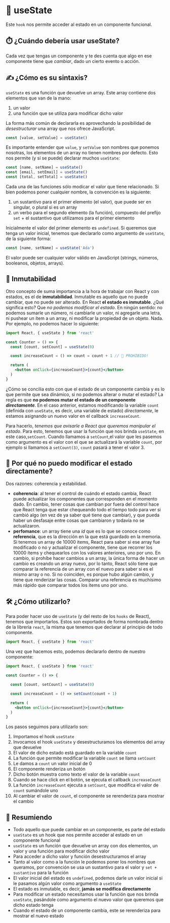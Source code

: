 # 🚦 useState

Este `hook` nos permite acceder al estado en un componente funcional.

## ⏱️ ¿Cuándo debería usar useState?

Cada vez que tengas un componente y te des cuenta que algo en ese componente tiene que *cambiar*, dado un cierto evento o acción.

## ✍️ ¿Cómo es su sintaxis?

`useState` es una función que devuelve un array. Este array contiene dos elementos que van de la mano:

1. un valor
2. una función que se utiliza para modificar dicho valor

La forma más común de declararla es aprovechando la posibilidad de *desestructurar* una array que nos ofrece JavaScript.

```javascript
const [value, setValue] = useState()
```

Es importante entender que `value`, y `setValue` son nombres que ponemos nosotras, los elementos de un array no tienen nombres por defecto. Esto nos permite (y sí se puede) declarar muchos `useState`:

```javascript
const [name, setName] = useState()
const [email, setEmail] = useState()
const [total, setTotal] = useState()
```

Cada una de las funciones sólo modicar el valor que tiene relacionado. Si bien podemos poner cualquier nombre, la convención es la siguiente: 

1. un sustantivo para el primer elemento (el valor), que puede ser en singular, o plural si es un array
2. un verbo para el segundo elemento (la función), compuesto del prefijo `set` + el sustantivo que utilizamos para el primer elemento 

Inicialmente el valor del primer elemento es `undefined`. Si queremos que tenga un valor inicial, tenemos que declararlo como argumento de `useState`, de la siguiente forma:

```javascript
const [name, setName] = useState('Ada')
```

El valor puede ser cualquier valor válido en JavaScript (strings, números, booleanos, objetos, arrays).

## 🔐 Inmutabilidad

Otro concepto de suma importancia a la hora de trabajar con React y con estados, es el de **inmutabilidad**. Inmutable es aquello que no puede cambiar, que no puede ser alterado. En React **el estado es inmutable**. ¿Qué significa esto? Que *no podemos modificar el estado*. En ningún sentido: no podemos sumarle un número, ni cambiarle un valor, ni agregarle una letra, ni pushear un ítem a un array, ni modificar la propiedad de un objeto. Nada. Por ejemplo, no podemos hacer lo siguiente:

```jsx
import React, { useState } from 'react'

const Counter = () => {
  const [count, setCount] = useState(0)

  const increaseCount = () => count = count + 1 // 🚫 PROHIBIDO!

  return (
    <button onClick={increaseCount}>{count}</button>
  )
}
```

¿Cómo se concilia esto con que el estado de un componente cambia y es lo que permite que sea dinámico, si no podemos alterar o mutar el estado? La regla es que **no podemos mutar el estado de un componente *directamente***. En el caso anterior, estamos modificando la variable `count` (definida con `useState`, es decir, una variable de estado) *directamente*, le estamos asignando un nuevo valor en el callback `increaseCount`. 

Para hacerlo, *tenemos que avisarle a React que queremos manipular el estado*. Para esto, tenemos que usar la función que nos brinda `useState`, en este caso,`setCount`. Cuando llamamos a `setCount`,el valor que les pasemos como argumento es el valor con el que se actualizará la variable `count`, por ejemplo si llamamos a `setCount(3)`, `count` pasará a tener el valor 3.

## 🤔 Por qué no puedo modificar el estado directamente?

Dos razones: coherencia y estabilidad.

  * **coherencia**: al tener el control de cuándo el estado cambia, React puede actualizar los componentes que corresponden en el momento dado. En cambio, tener cosas que cambian por fuera del control hace que React tenga que estar chequeando todo el tiempo todo para ver si cambió algo (en vez de ya saber qué tiene que cambiar), y que pueda haber un desfasaje entre cosas que cambiaron y todavía no se actualizaron.
  * **perfomance**: un array tiene una *id* que es lo que se conoce como **referencia**, que es la dirección en la que está guardado en la memoria. Si tenemos un array de 10000 items, React para saber si ese array fue modificado o no y actualizar el componente, tiene que recorrer los 10000 ítems y chequearlos con los valores anteriores, uno por uno. En cambio, si prohíbe hacer cambios a un array, la única forma de hacer un cambio es creando un array nuevo, por lo tanto, React sólo tiene que comparar la referencia de un array con el nuevo para saber si es el mismo array o no. Si no coinciden, es porque hubo algún cambio, y tiene que renderizar las cosas. Comparar una referencia es muchísimo más rápido que comparar todos los ítems uno por uno. 


## 🛠️ ¿Cómo utilizarlo? 

Para poder hacer uso de `useState` (y del resto de los `hooks` de React), tenemos que importarlos. Estos son exportados de forma nombrada dentro de la librería `react`, la misma que tenemos que declarar al principio de todo componente.

```javascript
import React, { useState } from 'react'
```

Una vez que hacemos esto, podemos declararlo dentro de nuestro componente:

```jsx
import React, { useState } from 'react'

const Counter = () => {

  const [count, setCount] = useState(0)

  const increaseCount = () => setCount(count + 1)

  return (
    <button onClick={increaseCount}>{count}</button>
  )
}
```

Los pasos seguimos para utilizarlo son: 

1. Importamos el hook `useState`
2. Invocamos el hook `useState` y desestructuramos los elementos del array que devuelve 
3. El valor de dicho estado está guardado en la variable `count`
4. La función que permite modificar la variable `count` se llama `setCount`
5. Le damos a `count` un valor inicial de 0
6. El componente renderiza un botón
7. Dicho botón muestra como texto el valor de la variable `count`
8. Cuando se hace click en el botón, se ejecuta el callback `increaseCount`
9. La función `increaseCount` ejecuta a `setCount`, que modifica el valor de `count` sumándole uno
10. Al cambiar el valor de `count`, el componente se rerenderiza para mostrar el cambio


## 📄 Resumiendo

  * Todo aquello que puede cambiar en un componente, es parte del estado
  * `useState` es un hook que nos permite acceder al estado en un componente funcional
  * `useState` es un función que devuelve un array con dos elementos, un valor y una función para modificar dicho valor
  * Para acceder a dicho valor y función desestructuramos el array
  * Tanto al valor como a la función le podemos poner los nombres que queramos, por convención se usa un sustantivo para el valor y `set + sustantivo` para la función
  * El valor inicial del estado es `undefined`, podemos darle un valor inicial si le pasamos algún valor como argumento a `useState`
  * El estado es inmutable, es decir, **jamás se modifica directamente**
  * Para modificar un estado necesitamos usar la función que nos brinda `useState`, pasándole como argumento el nuevo valor que queremos que dicho estado tenga
  * Cuando el estado de un componente cambia, este se rerenderiza para mostrar el nuevo estado
